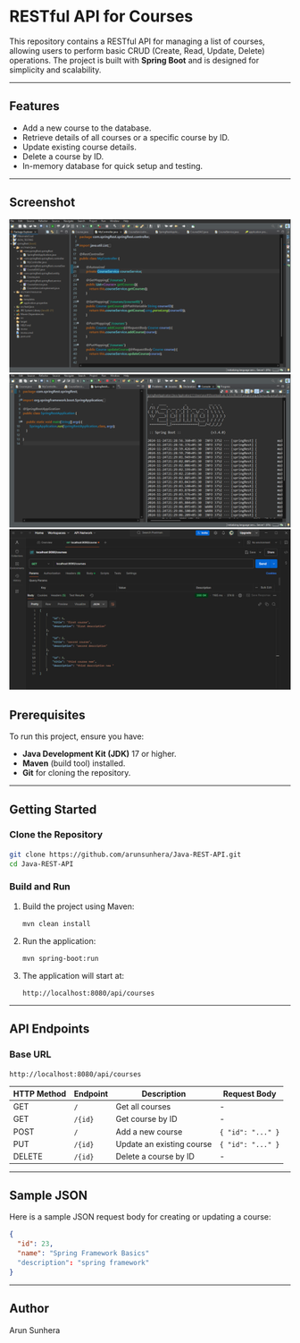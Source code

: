 
# RESTful API for Courses

This repository contains a RESTful API for managing a list of courses, allowing users to perform basic CRUD (Create, Read, Update, Delete) operations. The project is built with **Spring Boot** and is designed for simplicity and scalability.

---

## Features

- Add a new course to the database.
- Retrieve details of all courses or a specific course by ID.
- Update existing course details.
- Delete a course by ID.
- In-memory database for quick setup and testing.

---
## Screenshot

![File Structure](images/File-Structure.png)
![Running Project](images/Running-Project.png)
![Postman Requests](images/Postman-Requests.png)


## Prerequisites

To run this project, ensure you have:

- **Java Development Kit (JDK)** 17 or higher.
- **Maven** (build tool) installed.
- **Git** for cloning the repository.

---

## Getting Started

### Clone the Repository
```bash
git clone https://github.com/arunsunhera/Java-REST-API.git
cd Java-REST-API
```

### Build and Run
1. Build the project using Maven:
   ```bash
   mvn clean install
   ```
2. Run the application:
   ```bash
   mvn spring-boot:run
   ```
3. The application will start at:
   ```
   http://localhost:8080/api/courses
   ```

---

## API Endpoints

### Base URL
`http://localhost:8080/api/courses`

| HTTP Method | Endpoint         | Description                    | Request Body        |
|-------------|------------------|--------------------------------|---------------------|
| GET         | `/`              | Get all courses                | -                   |
| GET         | `/{id}`          | Get course by ID               | -                   |
| POST        | `/`              | Add a new course               | `{ "id": "..." }`   |
| PUT         | `/{id}`          | Update an existing course      | `{ "id": "..." }`   |
| DELETE      | `/{id}`          | Delete a course by ID          | -                   |

---

## Sample JSON

Here is a sample JSON request body for creating or updating a course:

```json
{
  "id": 23,
  "name": "Spring Framework Basics"
  "description": "spring framework"
}
```

---

## Author
Arun Sunhera

